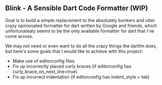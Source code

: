 ## Blink - A Sensible Dart Code Formatter (WIP)

Goal is to build a simple replacement to the absolutely bonkers and utter crazy opinionated formatter for dart written by Google and friends, which unfortunatealy seems to be the only available formatter for dart that I've come across.

We may not need or even want to do all the crazy things the dartfm does, but here's some goals that I would like to achieve with this project:

* Make use of editorconfig files.
* Fix up incorrectly placed curly braces (if editorconfig has curly_brace_on_next_line=true)
* Fix up incorrect indentation (if editorconfig has indent_style = tab)
